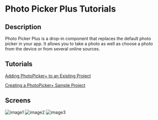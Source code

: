 Photo Picker Plus Tutorials
===========================

Description
-----------
Photo Picker Plus is a drop-in component that replaces the default photo picker in your app.  It allows you to take a photo as well as choose a photo from the device or from several online sources.

Tutorials
---------

[Adding PhotoPicker+ to an Existing Project](https://github.com/chute/photo-picker-plus/raw/master/iOS/tutorial/AddToExisting.md)

[Creating a PhotoPicker+ Sample Project](https://github.com/chute/photo-picker-plus/raw/master/iOS/tutorial/ChuteStarterProject.md)

Screens
-------

![image1](https://github.com/chute/photo-picker-plus/raw/master/iOS/tutorial/screenshots/1.png)
![image2](https://github.com/chute/photo-picker-plus/raw/master/iOS/tutorial/screenshots/2.png)
![image3](https://github.com/chute/photo-picker-plus/raw/master/iOS/tutorial/screenshots/3.png)